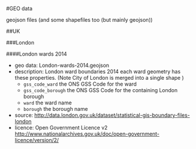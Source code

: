 #GEO data

geojson files (and some shapefiles too (but mainly geojson))

##UK

###London

####London wards 2014

 * geo data: London-wards-2014.geojson
 * description: London ward boundaries 2014 each ward geometry has these properties. (Note City of London is merged into a single shape )
 	* `gss_code_ward` the ONS GSS Code for the ward 
 	* `gss_code_borough` the ONS GSS Code for the containing London borough
 	* `ward` the ward name
 	* `borough` the borough name
 * source: http://data.london.gov.uk/dataset/statistical-gis-boundary-files-london
 * licence: Open Government Licence v2 http://www.nationalarchives.gov.uk/doc/open-government-licence/version/2/

